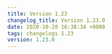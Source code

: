 ```yaml
---
title: Version 1.23
changelog_title: Version 1.23.0
date: 2020-10-20 16:38:34 +0000
tags: changelogs 1.23
version: 1.23.0
---
```

<script src="https://gist.github.com/spinnaker-release/94280a2b615adccd975eed73359023ac.js?file=1.23.0.md"></script>
